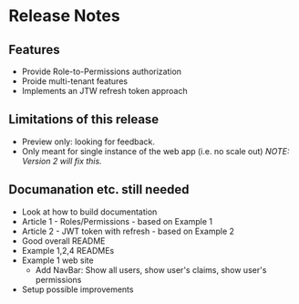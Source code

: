 # Release Notes

## Features

- Provide Role-to-Permissions authorization
- Proide multi-tenant features
- Implements an JTW refresh token approach

## Limitations of this release

- Preview only: looking for feedback.
- Only meant for single instance of the web app (i.e. no scale out) _NOTE: Version 2 will fix this._

## Documanation etc. still needed

- Look at how to build documentation
- Article 1 - Roles/Permissions - based on Example 1
- Article 2 - JWT token with refresh - based on Example 2
- Good overall README
- Example 1,2,4 READMEs
- Example 1 web site
  - Add NavBar: Show all users, show user's claims, show user's permissions
- Setup possible improvements

